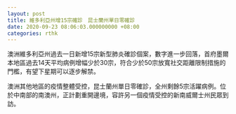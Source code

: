 ```yaml
---
layout: post
title: 維多利亞州增15宗確診　昆士蘭州單日零確診
date: 2020-09-23 08:06:03.000000000 +08:00
categories: rthk
---
```


澳洲維多利亞州過去一日新增15宗新型肺炎確診個案，數字進一步回落，首府墨爾本地區過去14天平均病例增幅少於30宗，符合少於50宗放寬社交距離限制措施的門檻，有望下星期可以逐步解禁。

澳洲其他地區的疫情整體受控，昆士蘭州單日零確診，全州剩餘5宗活躍病例。位於中南部的南澳州，正計劃重開邊境，容許另一個疫情受控的新南威爾士州民眾到訪。
